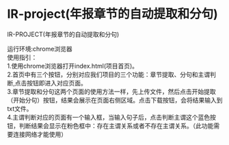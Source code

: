 # IR-project(年报章节的自动提取和分句)
IR-PROJECT(年报章节的自动提取和分句)

运行环境:chrome浏览器  
使用指引：  
1.使用chrome浏览器打开index.html(项目首页)。  
2.首页中有三个按钮，分别对应我们项目的三个功能：章节提取、分句和主谓判断,点击按钮即进入对应页面。  
3.章节提取和分句这两个页面的使用方法一样，先上传文件，然后点击开始提取（开始分句）按钮，结果会展示在页面右侧区域。点击下载按钮，会将结果输入到txt文件。  
4.主谓判断对应的页面有一个输入框，当输入句子后，点击判断主谓这个蓝色按钮，判断结果会显示在粉色框中：存在主谓关系或者不存在主谓关系。（此功能需要连接网络才能使用）
